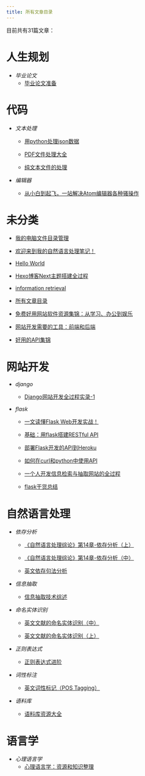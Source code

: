 ```yaml
---
title: 所有文章目录
---
```

目前共有31篇文章：
# 人生规划
- _毕业论文_
	- [毕业论文准备](https://github.com/MissFreak/writings/blob/main/graduation-thesis.md)

# 代码
- _文本处理_
	- [用python处理json数据](https://github.com/MissFreak/writings/blob/main/json.md)

	- [PDF文件处理大全](https://github.com/MissFreak/writings/blob/main/pdf.md)

	- [纯文本文件的处理](https://github.com/MissFreak/writings/blob/main/txt.md)

- _编辑器_
	- [从小白到起飞，一站解决Atom编辑器各种骚操作](https://github.com/MissFreak/writings/blob/main/atom.md)

# 未分类
- [我的电脑文件目录管理](https://github.com/MissFreak/writings/blob/main/content.md)

- [欢迎来到我的自然语言处理笔记！](https://github.com/MissFreak/writings/blob/main/cover-page.md)

- [Hello World](https://github.com/MissFreak/writings/blob/main/hello-world.md)

- [Hexo博客Next主题搭建全过程](https://github.com/MissFreak/writings/blob/main/hexo-next.md)

- [information retrieval](https://github.com/MissFreak/writings/blob/main/information-retrieval.md)

- [所有文章目录](https://github.com/MissFreak/writings/blob/main/README.md)

- [免费好用网站软件资源集锦：从学习、办公到娱乐](https://github.com/MissFreak/writings/blob/main/resources.md)

- [网站开发需要的工具：前端和后端](https://github.com/MissFreak/writings/blob/main/web-dev-all.md)

- [好用的API集锦](https://github.com/MissFreak/writings/blob/main/wiki-api.md)

# 网站开发
- _django_
	- [Django网站开发全过程实录-1](https://github.com/MissFreak/writings/blob/main/django-1.md)

- _flask_
	- [一文读懂Flask Web开发实战！](https://github.com/MissFreak/writings/blob/main/flask-2.md)

	- [基础：用flask搭建RESTful API](https://github.com/MissFreak/writings/blob/main/flask-api-1.md)

	- [部署Flask开发的API到Heroku](https://github.com/MissFreak/writings/blob/main/flask-api-2.md)

	- [如何在curl和python中使用API](https://github.com/MissFreak/writings/blob/main/flask-api-3.md)

	- [一个人开发信息检索与抽取网站的全过程](https://github.com/MissFreak/writings/blob/main/flask-web.md)

	- [flask干货总结](https://github.com/MissFreak/writings/blob/main/flask.md)

# 自然语言处理
- _依存分析_
	- [《自然语言处理综论》第14章-依存分析（上）](https://github.com/MissFreak/writings/blob/main/dependency-parsing-2.md)

	- [《自然语言处理综论》第14章-依存分析（中）](https://github.com/MissFreak/writings/blob/main/dependency-parsing-3.md)

	- [英文依存句法分析](https://github.com/MissFreak/writings/blob/main/dependency-parsing.md)

- _信息抽取_
	- [信息抽取技术综述](https://github.com/MissFreak/writings/blob/main/information-retrieval-1.md)

- _命名实体识别_
	- [英文文献的命名实体识别（中）](https://github.com/MissFreak/writings/blob/main/named-entity-recognition-2.md)

	- [英文文献的命名实体识别（上）](https://github.com/MissFreak/writings/blob/main/named-entity-recognition.md)

- _正则表达式_
	- [正则表达式进阶](https://github.com/MissFreak/writings/blob/main/regex-1.md)

- _词性标注_
	- [英文词性标记（POS Tagging）](https://github.com/MissFreak/writings/blob/main/pos-tagging.md)

- _语料库_
	- [语料库资源大全](https://github.com/MissFreak/writings/blob/main/corpus.md)

# 语言学
- _心理语言学_
	- [心理语言学：资源和知识整理](https://github.com/MissFreak/writings/blob/main/psycho-linguistics.md)

